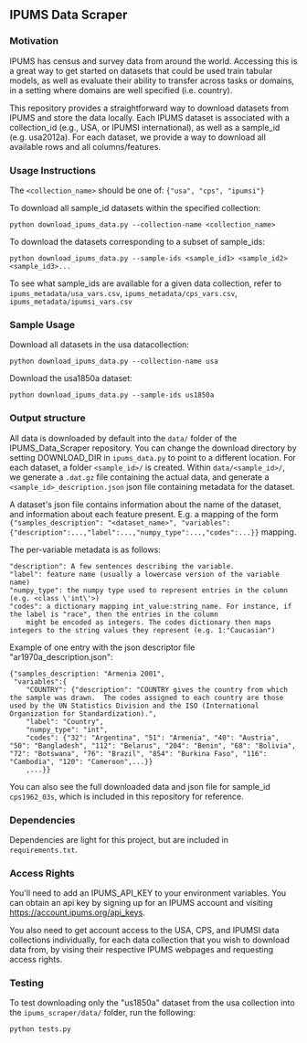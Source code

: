 ## IPUMS Data Scraper
### Motivation
IPUMS has census and survey data from around the world. Accessing this is a great way to get started on datasets that could be used train tabular models, as well as evaluate their ability to transfer across tasks or domains, in a setting where domains are well specified (i.e. country).

This repository provides a straightforward way to download datasets from IPUMS and store the data locally. Each IPUMS dataset
is associated with a collection_id (e.g., USA, or IPUMSI international), as well as a sample_id (e.g. usa2012a). For each
dataset, we provide a way to download all available rows and all columns/features.

### Usage Instructions
The `<collection_name>` should be one of: `{"usa", "cps", "ipumsi"}`

To download all sample_id datasets within the specified collection:

```python download_ipums_data.py --collection-name <collection_name> ```

To download the datasets corresponding to a subset of sample_ids:

```python download_ipums_data.py --sample-ids <sample_id1> <sample_id2> <sample_id3>...```

To see what sample_ids are available for a given data collection, refer to `ipums_metadata/usa_vars.csv`, `ipums_metadata/cps_vars.csv`, `ipums_metadata/ipumsi_vars.csv`

### Sample Usage
Download all datasets in the usa datacollection: 

```python download_ipums_data.py --collection-name usa```

Download the usa1850a dataset:

```python download_ipums_data.py --sample-ids us1850a```


### Output structure
All data is downloaded by default into the `data/` folder of the IPUMS_Data_Scraper repository. You can change the download directory by setting DOWNLOAD_DIR in `ipums_data.py` to point to a different location. 
For each dataset,
a folder `<sample_id>/` is created. Within `data/<sample_id>/`, we generate a `.dat.gz` file containing the actual data, and generate a `<sample_id>_description.json` json file
containing metadata for the dataset. 

A dataset's json file contains information about the name of the dataset, and information about each feature present. 
E.g. a mapping of the form `{"samples_description": "<dataset_name>", "variables":{"description":...,"label":...,"numpy_type":...,"codes":...}}` mapping. 

The per-variable metadata is as follows:

    "description": A few sentences describing the variable.
    "label": feature name (usually a lowercase version of the variable name)
    "numpy_type": the numpy type used to represent entries in the column (e.g. <class \'int\'>)
    "codes": a dictionary mapping int_value:string_name. For instance, if the label is "race", then the entries in the column
        might be encoded as integers. The codes dictionary then maps integers to the string values they represent (e.g. 1:"Caucasian")

Example of one entry with the json descriptor file "ar1970a_description.json":
```
{"samples_description: "Armenia 2001",
 "variables":{
    "COUNTRY": {"description": "COUNTRY gives the country from which the sample was drawn.  The codes assigned to each country are those used by the UN Statistics Division and the ISO (International Organization for Standardization).", 
    "label": "Country", 
    "numpy_type": "int", 
    "codes": {"32": "Argentina", "51": "Armenia", "40": "Austria", "50": "Bangladesh", "112": "Belarus", "204": "Benin", "68": "Bolivia", "72": "Botswana", "76": "Brazil", "854": "Burkina Faso", "116": "Cambodia", "120": "Cameroon",...}}
    ,...}}
```

You can also see the full downloaded data and json file for sample_id `cps1962_03s`, which is included in this repository for reference. 

### Dependencies
Dependencies are light for this project, but are included in `requirements.txt`.

### Access Rights
You'll need to add an IPUMS_API_KEY to your environment variables. You can obtain an api key by signing up for an IPUMS account and visiting https://account.ipums.org/api_keys. 

You also need to get account access to the USA, CPS, and IPUMSI data collections individually, for each data collection that you wish to download data from, by vising their respective IPUMS webpages and requesting access rights. 

### Testing
To test downloading only the "us1850a" dataset from the usa collection into the `ipums_scraper/data/` folder, run the following:

```python tests.py```